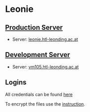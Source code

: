 # Leonie

## [Production Server](leonie.htl-leonding.ac.at)

- Server: [leonie.htl-leonding.ac.at](leonie.htl-leonding.ac.at)

## [Development Server](vm105.htl-leonding.ac.at)

- Server: [vm105.htl-leonding.ac.at](vm105.htl-leonding.ac.at)

## Logins

All credentials can be found [here](https://github.com/htblaleonie/leonie-documentation/blob/master/Accounts.md.gpg)

To encrypt the files use the [instruction](https://github.com/htblaleonie/leonie-documentation/blob/master/File%20Encryption/file-encryption.md).